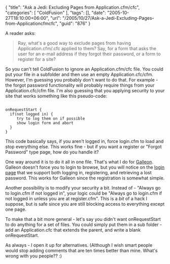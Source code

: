 {
	"title": "Ask a Jedi: Excluding Pages from Application.cfm/cfc",
	"categories": [
		"ColdFusion"
	],
	"tags": [],
	"date": "2005-10-27T18:10:00+06:00",
	"url": "/2005/10/27/Ask-a-Jedi-Excluding-Pages-from-Applicationcfmcfc",
	"guid": "876"
}

A reader asks:

<blockquote>
Ray, what's a good way to exclude pages from having Application.cfm/.cfc applied to them? Say, for a form that asks the user for an e-mail address if they forgot their password, or a form to register for a site?
</blockquote>

So you can't tell ColdFusion to ignore an Application.cfm/cfc file. You could put your file in a subfolder and then use an empty Application.cfc/cfm. However, I'm guessing you probably don't want to do that. For example - the forgot password functionality will probably require things from your Application.cfc/cfm file. I'm also guessing that you applying security to your site that works something like this pseudo-code:

<code>
onRequestStart {
  if(not logged in) {
     try to log them on if possible
     show login form and abort
  }
}
</code>

This code basically says, if you aren't logged in, force login.cfm to load and stop everything else. This works fine - but if you want a register or "Forgot Password" type page, how do you handle it?

One way around it is to do it all in one file. That's what I do for <a href="http://ray.camdenfamily.com/forums">Galleon</a>. Galleon doesn't force you to login to browse, but you will notice on the <a href="http://ray.camdenfamily.com/forums/login.cfm?ref=%2Fforums%2Findex%2Ecfm%3F">login page</a> that we support both logging in, registering, and retrieving a lost password. This works for Galleon since the registration is somewhat simple.

Another possibility is to modify your security a bit. Instead of - "Always go to login.cfm if not logged in", your logic could be "Always go to login.cfm if not logged in unless you are at register.cfm". This is a <i>bit</i> of a hack I suppose, but is safe since you are still blocking access to everything except one page. 

To make that a bit more general - let's say you didn't want onRequestStart to do anything for a set of files. You could simply put them in a sub folder - add an Application.cfc that extends the parent, and write a blank onRequestStart. 

As always - I open it up for alternatives. (Although I wish smart people would stop adding comments that are ten times better than mine. What's wrong with you people?? :)